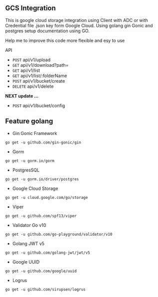 ## GCS Integration

This is google cloud storage integration using Client with ADC or with Credential file .json key form Google Cloud. Using golang gin Gonic and postgres setup documentation using GO.

Help me to improve this code more flexible and esy to use

API 
- `POST` api/v1/upload
- `GET` api/v1/download?path=
- `GET` api/v1/list
- `GET` api/v1/list/:folderName
- `POST` api/v1/bucket/create
- `DELETE` api/v1/delete

**NEXT update ...**

- `POST` api/v1/bucket/config

## Feature golang

- Gin Gonic Framework 
```
go get -u github.com/gin-gonic/gin
```
- Gorm
```
go get -u gorm.io/gorm
```
- PostgresSQL
```
go get -u gorm.io/driver/postgres
```
- Google Cloud Storage
```
go get -u cloud.google.com/go/storage
```
- Viper
```
go get -u github.com/spf13/viper
```
- Validator Go v10
```
go get -u github.com/go-playground/validator/v10
```
- Golang JWT v5
```
go get -u github.com/golang-jwt/jwt/v5
```
- Google UUID
```
go get -u github.com/google/uuid
```
- Logrus
```
go get -u github.com/sirupsen/logrus
```
